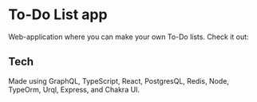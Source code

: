 # To-Do List app

Web-application where you can make your own To-Do lists. 
Check it out:

## Tech
Made using GraphQL, TypeScript, React, PostgresQL, Redis, Node, TypeOrm, Urql, Express, and Chakra UI.
